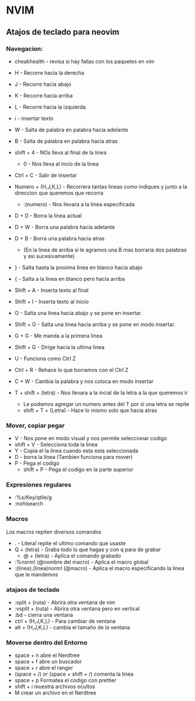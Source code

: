 # **NVIM**
## **Atajos de teclado para neovim**
### **Navegacion:**

* cheakhealth - revisa si hay fallas con los paquetes en vim

* H - Recorre hacia la derecha
* J - Recorre hacia abajo
* K - Recorre hacia arriba
* L - Recorre hacia la izquierda 
* i - insertar texto
* W - Salta de palabra en palabra hacia adelante
* B - Salta de palabra en palabra hacia atras
* shift + 4 - NOs lleva al final de la linea
  - 0 - Nos lleva al incio de la linea
* Ctrl + C - Salir de insertar
* Numero + (H,J,K,L) - Recorrera tantas lineas como indiques y junto a la direccion que queremos que recorra
  - :(numero) - Nos llevara a la linea especificada
* D + D - Borra la linea actual
* D + W - Borra una palabra hacia adelante
* D + B - Borra una palabra hacia atras
  - (En la linea de arriba si le agramos una B mas borraria dos palabras y asi sucesivamente)
* } - Salta hasta la proxima linea en blanco hacia abajo
* { - Salta a la linea en blanco pero hacia arriba
* Shift + A - Inserta texto al final
* Shift + I - Inserta texto al inicio
* O - Salta una linea hacia abajo y se pone en insertar.
* Shift + O - Salta una linea hacia arriba y se pone en modo insertar.
* G + G - Me manda a la primera linea
* Shift + G - Dirige hacia la ultima linea
* U - Funciona como Ctrl Z
* Ctrl + R - Rehace lo que borramos con el Ctrl Z
* C + W - Cambia la palabra y nos coloca en modo insertar
* T + shift + (letra) - Nos llevara a la incial de la letra a la que queremos ir
  - Le podemos agregar un numero antes del T por si una letra se repite
  - shift + T + (Letra) - Hace lo mismo solo que hacia atras

### **Mover, copiar pegar**
* V - Nos pone en modo visual y nos permite seleccionar codigo
* shift + V - Selecciona toda la linea
* Y - Copia el la linea cuando esta esta seleccionada
* D - borra la linea (Tambien funciona para mover)
* P - Pega el codigo
  - shift + P - Pega el codigo en la parte superior

### **Expresiones regulares**
* :%s/Key/qtile/g
* :nohlsearch
### **Macros**
Los macros repiten diversos comandos
* . - Literal repite el ultimo comando que usaste
* Q + (letra) - Graba todo lo que hagas y con q para de grabar
  - @ + (letra) - Aplica el comando grabado
* :%norm! (@nombre del macro) - Aplica el macro global
* :(linea),(linea)norm! (@macro) - Aplica el macro especificando la linea que le mandemos
### **atajaos de teclado**
* :split + (ruta) - Abrira otra ventana de vim
* :vsplit + (ruta) - Abrira otra ventana pero en vertical 
* :bd - cierra una ventana
* ctrl + (H,J,K,L) - Para cambiar de ventana
* alt + (H,J,K,L) - cambia el tamaño de la ventana

### **Moverse dentro del Entorno**
* space + n abre el Nerdtree
* space + f abre un buscador
* space + r abre el ranger
* (space + /) or (space + shift + /) comenta la linea
* space + p Formatea el codigo con prettier
* shift + i muestra archivos ocultos
* M crear un archivo en el Nerdtree
